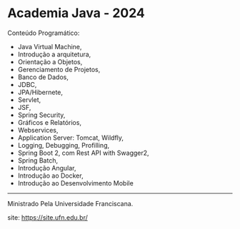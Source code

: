 # Academia Java - 2024

Conteúdo Programático:

* Java Virtual Machine,
* Introdução a arquitetura,
* Orientação a Objetos,
* Gerenciamento de Projetos,
* Banco de Dados,
* JDBC,
* JPA/Hibernete,
* Servlet,
* JSF,
* Spring Security,
* Gráficos e Relatórios,
* Webservices,
* Application Server: Tomcat, Wildfly,
* Logging, Debugging, Profilling,
* Spring Boot 2, com Rest API with Swagger2,
* Spring Batch,
* Introdução Angular,
* Introdução ao Docker,
* Introdução ao Desenvolvimento Mobile

---

Ministrado Pela Universidade Franciscana.

site: https://site.ufn.edu.br/
